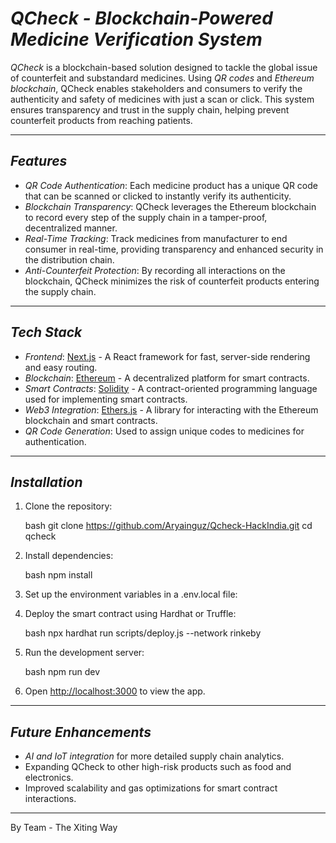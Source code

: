 # _QCheck - Blockchain-Powered Medicine Verification System_

_QCheck_ is a blockchain-based solution designed to tackle the global issue of counterfeit and substandard medicines. Using _QR codes_ and _Ethereum blockchain_, QCheck enables stakeholders and consumers to verify the authenticity and safety of medicines with just a scan or click. This system ensures transparency and trust in the supply chain, helping prevent counterfeit products from reaching patients.

---

## _Features_

- _QR Code Authentication_: Each medicine product has a unique QR code that can be scanned or clicked to instantly verify its authenticity.
- _Blockchain Transparency_: QCheck leverages the Ethereum blockchain to record every step of the supply chain in a tamper-proof, decentralized manner.
- _Real-Time Tracking_: Track medicines from manufacturer to end consumer in real-time, providing transparency and enhanced security in the distribution chain.
- _Anti-Counterfeit Protection_: By recording all interactions on the blockchain, QCheck minimizes the risk of counterfeit products entering the supply chain.

---

## _Tech Stack_

- _Frontend_: [Next.js](https://nextjs.org/) - A React framework for fast, server-side rendering and easy routing.
- _Blockchain_: [Ethereum](https://ethereum.org/en/) - A decentralized platform for smart contracts.
- _Smart Contracts_: [Solidity](https://soliditylang.org/) - A contract-oriented programming language used for implementing smart contracts.
- _Web3 Integration_: [Ethers.js](https://docs.ethers.io/v5/) - A library for interacting with the Ethereum blockchain and smart contracts.
- _QR Code Generation_: Used to assign unique codes to medicines for authentication.

---

## _Installation_

1. Clone the repository:

   bash
   git clone https://github.com/Aryainguz/Qcheck-HackIndia.git
   cd qcheck

2. Install dependencies:

   bash
   npm install

3. Set up the environment variables in a .env.local file:

4. Deploy the smart contract using Hardhat or Truffle:

   bash
   npx hardhat run scripts/deploy.js --network rinkeby

5. Run the development server:

   bash
   npm run dev

6. Open [http://localhost:3000](http://localhost:3000) to view the app.

---

## _Future Enhancements_

- _AI and IoT integration_ for more detailed supply chain analytics.
- Expanding QCheck to other high-risk products such as food and electronics.
- Improved scalability and gas optimizations for smart contract interactions.

---

By Team - The Xiting Way
